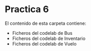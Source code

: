 # Practica 6

El contenido de esta carpeta contiene:
- Ficheros del codelab de Bus
- Ficheros del codelab de Inventario
- Ficheros del codelab de Vuelo
